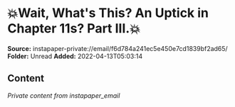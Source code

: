 # 💥Wait, What's This? An Uptick in Chapter 11s? Part III.💥

**Source:** instapaper-private://email/f6d784a241ec5e450e7cd1839bf2ad65/
**Folder:** Unread
**Added:** 2022-04-13T05:03:14




## Content
*Private content from instapaper_email*
